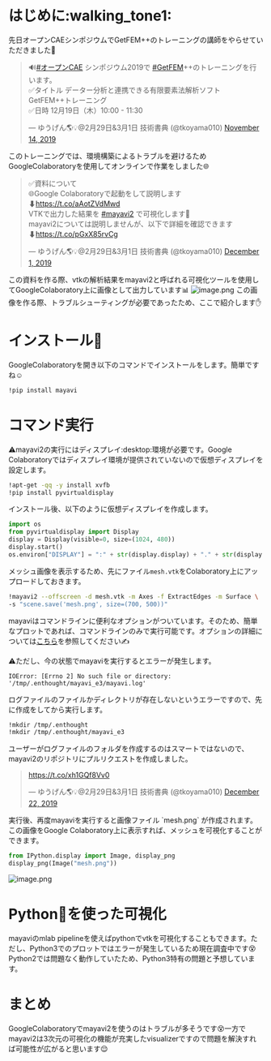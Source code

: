 # はじめに:walking_tone1:
先日オープンCAEシンポジウムでGetFEM++のトレーニングの講師をやらせていただきました:beginner:

<blockquote class="twitter-tweet"><p lang="ja" dir="ltr">🔊<a href="https://twitter.com/hashtag/%E3%82%AA%E3%83%BC%E3%83%97%E3%83%B3CAE?src=hash&amp;ref_src=twsrc%5Etfw">#オープンCAE</a> シンポジウム2019で <a href="https://twitter.com/hashtag/GetFEM?src=hash&amp;ref_src=twsrc%5Etfw">#GetFEM</a>++のトレーニングを行います。 <br>✅タイトル データー分析と連携できる有限要素法解析ソフト　GetFEM++トレーニング<br>✅日時 12月19日（木）10:00 - 11:30</p>&mdash; ゆうげん🌎💡@2月29日&amp;3月1日 技術書典 (@tkoyama010) <a href="https://twitter.com/tkoyama010/status/1194938750180024320?ref_src=twsrc%5Etfw">November 14, 2019</a></blockquote> <script async src="https://platform.twitter.com/widgets.js" charset="utf-8"></script>

このトレーニングでは、環境構築によるトラブルを避けるためGoogleColaboratoryを使用してオンラインで作業をしました:globe_with_meridians:

<blockquote class="twitter-tweet"><p lang="ja" dir="ltr">✅資料について<br>🌐Google Colaboratoryで起動をして説明します⬇<a href="https://t.co/aAotZVdMwd">https://t.co/aAotZVdMwd</a><br>VTKで出力した結果を <a href="https://twitter.com/hashtag/mayavi2?src=hash&amp;ref_src=twsrc%5Etfw">#mayavi2</a> で可視化します🔲<br>mayavi2については説明しませんが、以下で詳細を確認できます⬇<a href="https://t.co/pGxX85rvCg">https://t.co/pGxX85rvCg</a></p>&mdash; ゆうげん🌎💡@2月29日&amp;3月1日 技術書典 (@tkoyama010) <a href="https://twitter.com/tkoyama010/status/1201154231505321984?ref_src=twsrc%5Etfw">December 1, 2019</a></blockquote> <script async src="https://platform.twitter.com/widgets.js" charset="utf-8"></script>

この資料を作る際、vtkの解析結果をmayavi2と呼ばれる可視化ツールを使用してGoogleColaboratory上に画像として出力しています:bar_chart:
![image.png](https://qiita-image-store.s3.ap-northeast-1.amazonaws.com/0/44756/20b28eea-5c2c-a800-1562-a7b480526593.png)
この画像を作る際、トラブルシューティングが必要であったため、ここで紹介します:raised_hand:

# インストール:hatching_chick:

GoogleColaboratoryを開き以下のコマンドでインストールをします。簡単ですね:relaxed:

```bash
!pip install mayavi
```

# コマンド実行

:warning:mayavi2の実行にはディスプレイ:desktop:環境が必要です。Google Colaboratoryではディスプレイ環境が提供されていないので仮想ディスプレイを設定します。

```bash
!apt-get -qq -y install xvfb
!pip install pyvirtualdisplay
```
インストール後、以下のように仮想ディスプレイを作成します。

```python
import os
from pyvirtualdisplay import Display
display = Display(visible=0, size=(1024, 480))
display.start()
os.environ["DISPLAY"] = ":" + str(display.display) + "." + str(display.screen)
```

メッシュ画像を表示するため、先にファイル`mesh.vtk`をColaboratory上にアップロードしておきます。

```bash
!mayavi2 --offscreen -d mesh.vtk -m Axes -f ExtractEdges -m Surface \
-s "scene.save('mesh.png', size=(700, 500))"
```
mayaviはコマンドラインに便利なオプションがついています。そのため、簡単なプロットであれば、コマンドラインのみで実行可能です。オプションの詳細については[こちら](https://mayavi-ja.readthedocs.io/ja/latest/application.html#command-line-arguments)を参照してください:writing_hand:

:warning:ただし、今の状態でmayaviを実行するとエラーが発生します。

```
IOError: [Errno 2] No such file or directory: '/tmp/.enthought/mayavi_e3/mayavi.log'
```

ログファイルのファイルかディレクトリが存在しないというエラーですので、先に作成をしてから実行します。

```bash
!mkdir /tmp/.enthought
!mkdir /tmp/.enthought/mayavi_e3
```
ユーザーがログファイルのフォルダを作成するのはスマートではないので、mayavi2のリポジトリにプルリクエストを作成しました。
<blockquote class="twitter-tweet"><p lang="und" dir="ltr"><a href="https://t.co/xh1GQf8Vv0">https://t.co/xh1GQf8Vv0</a></p>&mdash; ゆうげん🌎💡@2月29日&amp;3月1日 技術書典 (@tkoyama010) <a href="https://twitter.com/tkoyama010/status/1208653854364987396?ref_src=twsrc%5Etfw">December 22, 2019</a></blockquote> <script async src="https://platform.twitter.com/widgets.js" charset="utf-8"></script>
実行後、再度mayaviを実行すると画像ファイル `mesh.png` が作成されます。この画像をGoogle Colaboratory上に表示すれば、メッシュを可視化することができます。

```python
from IPython.display import Image, display_png
display_png(Image("mesh.png"))
```
![image.png](https://qiita-image-store.s3.ap-northeast-1.amazonaws.com/0/44756/f608cdc0-1490-2b44-a14c-31ec30da66f2.png)

# Python:snake:を使った可視化
mayaviのmlab pipelineを使えばpythonでvtkを可視化することもできます。ただし、Python3でのプロットではエラーが発生しているため現在調査中です:dizzy_face:Python2では問題なく動作していたため、Python3特有の問題と予想しています。

# まとめ
GoogleColaboratoryでmayavi2を使うのはトラブルが多そうです:dizzy_face:一方でmayavi2は3次元の可視化の機能が充実したvisualizerですので問題を解決すれば可能性が広がると思います:relieved:
